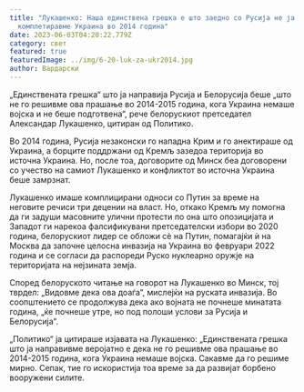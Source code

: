 ```yaml
---
title: "Лукашенко: Наша единствена грешка е што заедно со Русија не ја
  комплетиравме Украина во 2014 година"
date: 2023-06-03T04:20:22.779Z
category: свет
featured: true
featuredImage: ../img/6-20-luk-za-ukr2014.jpg
author: Вардарски
---
```

„Единствената грешка“ што ја направија Русија и Белорусија беше „што не го решивме ова прашање во 2014-2015 година, кога Украина немаше војска и не беше подготвена“, рече белорускиот претседател Александар Лукашенко, цитиран од Политико.

Во 2014 година, Русија незаконски го нападна Крим и го анектираше од Украина, а борците поддржани од Кремљ зазедоа територија во источна Украина. Но, после тоа, договорите од Минск беа договорени со учество на самиот Лукашенко и конфликтот во источна Украина беше замрзнат.

Лукашенко имаше комплицирани односи со Путин за време на неговите речиси три децении на власт. Но, откако Кремљ му помогна да ги задуши масовните улични протести по она што опозицијата и Западот ги нарекоа фалсификувани претседателски избори во 2020 година, белорускиот лидер се обложи сè на Путин, помагајќи ѝ на Москва да започне целосна инвазија на Украина во февруари 2022 година и се согласи да распореди Руско нуклеарно оружје на територијата на нејзината земја.

Според белоруското читање на говорот на Лукашенко во Минск, тој тврдел: „Видовме дека ова доаѓа“, мислејќи на руската инвазија. Во соопштението се продолжува дека ако војната не почнеше минатата година, „ќе почнеше утре, но под полоши услови за Русија и Белорусија“.

„Политико“ ја цитираше изјавата на Лукашенко: „Единствената грешка што ја направивме веројатно е дека не го решивме ова прашање во 2014-2015 година, кога Украина немаше војска. Сакавме да го решиме мирно. Сепак, тие го искористија тоа време за да развијат борбено вооружени силите.